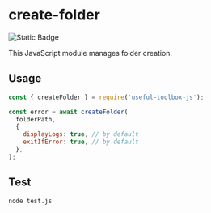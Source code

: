 # create-folder
![Static Badge](https://img.shields.io/badge/JavaScript-f7df1e?logo=JavaScript&logoColor=000)

This JavaScript module manages folder creation.

## Usage
```javascript
const { createFolder } = require('useful-toolbox-js');

const error = await createFolder(
  folderPath,
  {
    displayLogs: true, // by default
    exitIfError: true, // by default
  },
);
```

## Test
```bash
node test.js
```

